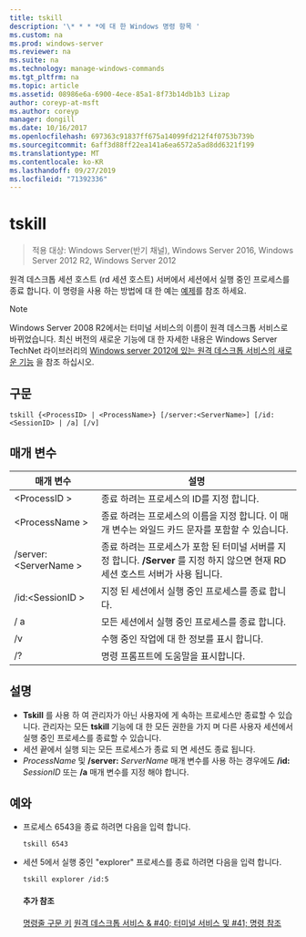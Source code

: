 ```yaml
---
title: tskill
description: '\* * * *에 대 한 Windows 명령 항목 '
ms.custom: na
ms.prod: windows-server
ms.reviewer: na
ms.suite: na
ms.technology: manage-windows-commands
ms.tgt_pltfrm: na
ms.topic: article
ms.assetid: 08986e6a-6900-4ece-85a1-8f73b14db1b3 Lizap
author: coreyp-at-msft
ms.author: coreyp
manager: dongill
ms.date: 10/16/2017
ms.openlocfilehash: 697363c91837ff675a14099fd212f4f0753b739b
ms.sourcegitcommit: 6aff3d88ff22ea141a6ea6572a5ad8dd6321f199
ms.translationtype: MT
ms.contentlocale: ko-KR
ms.lasthandoff: 09/27/2019
ms.locfileid: "71392336"
---
```

# <a name="tskill"></a>tskill

>적용 대상: Windows Server(반기 채널), Windows Server 2016, Windows Server 2012 R2, Windows Server 2012

원격 데스크톱 세션 호스트 (rd 세션 호스트) 서버에서 세션에서 실행 중인 프로세스를 종료 합니다.
이 명령을 사용 하는 방법에 대 한 예는 [예제](#BKMK_examples)를 참조 하세요.

> [!NOTE]
> Windows Server 2008 R2에서는 터미널 서비스의 이름이 원격 데스크톱 서비스로 바뀌었습니다. 최신 버전의 새로운 기능에 대 한 자세한 내용은 Windows Server TechNet 라이브러리의 [Windows server 2012에 있는 원격 데스크톱 서비스의 새로운 기능](https://technet.microsoft.com/library/hh831527) 을 참조 하십시오.

## <a name="syntax"></a>구문
```
tskill {<ProcessID> | <ProcessName>} [/server:<ServerName>] [/id:<SessionID> | /a] [/v]
```

## <a name="parameters"></a>매개 변수

|매개 변수|설명|
|-------|--------|
|\<ProcessID >|종료 하려는 프로세스의 ID를 지정 합니다.|
|\<ProcessName >|종료 하려는 프로세스의 이름을 지정 합니다. 이 매개 변수는 와일드 카드 문자를 포함할 수 있습니다.|
|/server:\<ServerName >|종료 하려는 프로세스가 포함 된 터미널 서버를 지정 합니다. **/Server** 를 지정 하지 않으면 현재 RD 세션 호스트 서버가 사용 됩니다.|
|/id:\<SessionID >|지정 된 세션에서 실행 중인 프로세스를 종료 합니다.|
|/ a|모든 세션에서 실행 중인 프로세스를 종료 합니다.|
|/v|수행 중인 작업에 대 한 정보를 표시 합니다.|
|/?|명령 프롬프트에 도움말을 표시합니다.|

## <a name="remarks"></a>설명
- **Tskill** 를 사용 하 여 관리자가 아닌 사용자에 게 속하는 프로세스만 종료할 수 있습니다. 관리자는 모든 **tskill** 기능에 대 한 모든 권한을 가지 며 다른 사용자 세션에서 실행 중인 프로세스를 종료할 수 있습니다.
- 세션 끝에서 실행 되는 모든 프로세스가 종료 되 면 세션도 종료 됩니다.
- *ProcessName* 및 **/server:** <em>ServerName</em> 매개 변수를 사용 하는 경우에도 **/id:** <em>SessionID</em> 또는 **/a** 매개 변수를 지정 해야 합니다.

## <a name="BKMK_examples"></a>예와
- 프로세스 6543을 종료 하려면 다음을 입력 합니다.
  ```
  tskill 6543
  ```
- 세션 5에서 실행 중인 "explorer" 프로세스를 종료 하려면 다음을 입력 합니다.
  ```
  tskill explorer /id:5
  ```
  #### <a name="additional-references"></a>추가 참조
  [명령줄 구문 키](command-line-syntax-key.md)
  [원격 데스크톱 서비스 & #40; 터미널 서비스 및 #41; 명령 참조](remote-desktop-services-terminal-services-command-reference.md)
